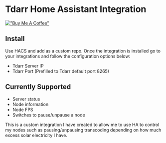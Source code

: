 # Tdarr Home Assistant Integration

[!["Buy Me A Coffee"](https://www.buymeacoffee.com/assets/img/custom_images/orange_img.png)](https://www.buymeacoffee.com/itchannel)

## Install
Use HACS and add as a custom repo. Once the integration is installed go to your integrations and follow the configuration options below:
- Tdarr Server IP
- Tdarr Port (Prefilled to Tdarr default port 8265)

## Currently Supported
- Server status
- Node information
- Node FPS
- Switches to pause/unpause a node


This is a custom integration I have created to allow me to use HA to control my nodes such as pausing/unpausing transcoding depending on how much excess solar electricity I have. 